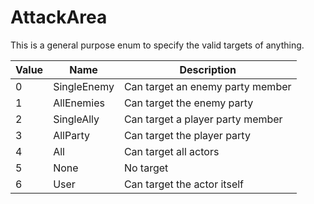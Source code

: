 # AttackArea
This is a general purpose enum to specify the valid targets of anything.

|Value|Name|Description|
|-----|----|-----------|
|0|SingleEnemy|Can target an enemy party member|
|1|AllEnemies|Can target the enemy party|
|2|SingleAlly|Can target a player party member|
|3|AllParty|Can target the player party|
|4|All|Can target all actors|
|5|None|No target|
|6|User|Can target the actor itself|
